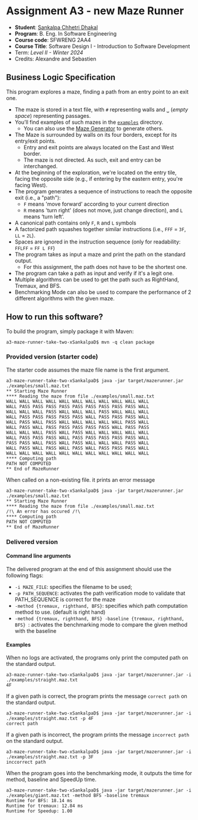 # Assignment A3 - new Maze Runner

* **Student**: [Sankalpa Chhetri Dhakal](chhets1@mcmaster.ca)
* **Program**: B. Eng. In Software Engineering
* **Course code**: SFWRENG 2AA4
* **Course Title**: Software Design I - Introduction to Software Development
* Term: *Level II - Winter 2024*
* Credits: Alexandre and Sebastien

## Business Logic Specification

This program explores a maze, finding a path from an entry point to an exit one.

- The maze is stored in a text file, with `#` representing walls and `␣` (_empty space_) representing passages.
- You’ll find examples of such mazes in the [`examples`](./examples) directory.
    - You can also use the [Maze Generator](https://github.com/ace-lectures/maze-gen) to generate others.
- The Maze is surrounded by walls on its four borders, except for its entry/exit points.
    - Entry and exit points are always located on the East and West border.
    - The maze is not directed. As such, exit and entry can be interchanged.
- At the beginning of the exploration, we're located on the entry tile, facing the opposite side (e.g., if entering by
  the eastern entry, you're facing West).
- The program generates a sequence of instructions to reach the opposite exit (i.e., a "path"):
    - `F` means 'move forward' according to your current direction
    - `R` means 'turn right' (does not move, just change direction), and `L` means ‘turn left’.
- A canonical path contains only `F`, `R` and `L` symbols
- A factorized path squashes together similar instructions (i.e., `FFF` = `3F`, `LL` = `2L`).
- Spaces are ignored in the instruction sequence (only for readability: `FFLFF` = `FF L FF`)
- The program takes as input a maze and print the path on the standard output.
    - For this assignment, the path does not have to be the shortest one.
- The program can take a path as input and verify if it's a legit one.
- Multiple algorithms can be used to get the path such as RightHand, Tremaux, and BFS.
- Benchmarking Mode can also be used to compare the performance of 2 different algorithms with the given maze. 

## How to run this software?

To build the program, simply package it with Maven:

```
a3-maze-runner-take-two-xSankalpaD$ mvn -q clean package 
```

### Provided version (starter code)

The starter code assumes the maze file name is the first argument.

```
a3-maze-runner-take-two-xSankalpaD$ java -jar target/mazerunner.jar ./examples/small.maz.txt
** Starting Maze Runner
**** Reading the maze from file ./examples/small.maz.txt
WALL WALL WALL WALL WALL WALL WALL WALL WALL WALL WALL 
WALL PASS PASS PASS PASS PASS PASS PASS PASS PASS WALL 
WALL WALL WALL PASS WALL WALL WALL PASS WALL WALL WALL 
WALL PASS PASS PASS PASS PASS WALL PASS PASS PASS WALL 
WALL PASS WALL PASS WALL WALL WALL WALL WALL PASS WALL 
WALL PASS WALL PASS PASS PASS PASS PASS WALL PASS PASS 
WALL WALL WALL PASS WALL PASS WALL WALL WALL WALL WALL 
WALL PASS PASS PASS WALL PASS PASS PASS PASS PASS WALL 
PASS PASS WALL PASS WALL PASS WALL WALL WALL PASS WALL 
WALL PASS WALL PASS WALL PASS WALL PASS PASS PASS WALL 
WALL WALL WALL WALL WALL WALL WALL WALL WALL WALL WALL 
**** Computing path
PATH NOT COMPUTED
** End of MazeRunner
```

When called on a non-existing file. it prints an error message

```
a3-maze-runner-take-two-xSankalpaD$ java -jar target/mazerunner.jar ./examples/small.maz.txt
** Starting Maze Runner
**** Reading the maze from file ./examples/small.maz.txt
/!\ An error has occured /!\
**** Computing path
PATH NOT COMPUTED
** End of MazeRunner
```

### Delivered version

#### Command line arguments

The delivered program at the end of this assignment should use the following flags:

- `-i MAZE_FILE`: specifies the filename to be used;
- `-p PATH_SEQUENCE`: activates the path verification mode to validate that PATH_SEQUENCE is correct for the maze
- `-method {tremaux, righthand, BFS}`: specifies which path computation method to use. (default is right hand)
- `-method {tremaux, righthand, BFS} -baseline {tremaux, righthand, BFS} `: activates the benchmarking mode to compare the given method with the baseline

#### Examples

When no logs are activated, the programs only print the computed path on the standard output.

```
a3-maze-runner-take-two-xSankalpaD$ java -jar target/mazerunner.jar -i ./examples/straight.maz.txt
4F
```

If a given path is correct, the program prints the message `correct path` on the standard output.

```
a3-maze-runner-take-two-xSankalpaD$ java -jar target/mazerunner.jar -i ./examples/straight.maz.txt -p 4F
correct path
```

If a given path is incorrect, the program prints the message `incorrect path` on the standard output.

```
a3-maze-runner-take-two-xSankalpaD$ java -jar target/mazerunner.jar -i ./examples/straight.maz.txt -p 3F
inccorrect path
```
When the program goes into the benchmarking mode, it outputs the time for method, baseline and SpeedUp time.

```
a3-maze-runner-take-two-xSankalpaD$ java -jar target/mazerunner.jar -i ./examples/giant.maz.txt -method BFS -baseline tremaux
Runtime for BFS: 18.14 ms
Runtime for tremaux: 12.84 ms
Runtime for Speedup: 1.00
```

